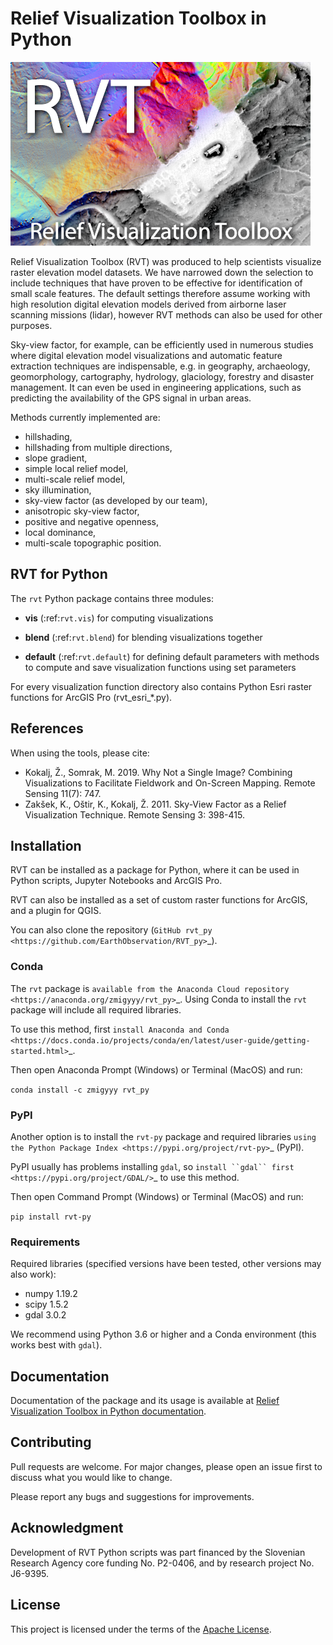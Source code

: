 # Relief Visualization Toolbox in Python

![](./docs/figures/RVT_head.png)

Relief Visualization Toolbox (RVT) was produced to help scientists visualize raster elevation model datasets. We have narrowed down the selection to include techniques that have proven to be effective for identification of small scale features. The default settings therefore assume working with high resolution digital elevation models derived from airborne laser scanning missions (lidar), however RVT methods can also be used for other purposes.

Sky-view factor, for example, can be efficiently used in numerous studies where digital elevation model visualizations and automatic feature extraction techniques are indispensable, e.g. in geography, archaeology,  geomorphology, cartography, hydrology, glaciology, forestry and disaster management. It can even be used in engineering applications, such as predicting the availability of the GPS signal in urban areas.

Methods currently implemented are:

*   hillshading,
*   hillshading from multiple directions,
*   slope gradient,
*   simple local relief model,
*   multi-scale relief model,
*   sky illumination,
*   sky-view factor (as developed by our team),
*   anisotropic sky-view factor,
*   positive and negative openness,
*   local dominance,
*	multi-scale topographic position.

## RVT for Python

The ``rvt`` Python package contains three modules:

* **vis** (:ref:`rvt.vis`) for computing visualizations

* **blend** (:ref:`rvt.blend`) for blending visualizations together
  
* **default** (:ref:`rvt.default`) for defining default parameters with methods to compute and save visualization functions using set parameters

For every visualization function directory also contains Python Esri raster functions for ArcGIS Pro (rvt_esri_*.py).

## References

When using the tools, please cite:

*   Kokalj, Ž., Somrak, M. 2019. Why Not a Single Image? Combining Visualizations to Facilitate Fieldwork and On-Screen Mapping. Remote Sensing 11(7): 747.
*   Zakšek, K., Oštir, K., Kokalj, Ž. 2011. Sky-View Factor as a Relief Visualization Technique. Remote Sensing 3: 398-415.

## Installation

RVT can be installed as a package for Python, where it can be used in Python scripts, Jupyter Notebooks and ArcGIS Pro.

RVT can also be installed as a set of custom raster functions for ArcGIS, and a plugin for QGIS.

You can also clone the repository (`GitHub rvt_py <https://github.com/EarthObservation/RVT_py>`_).

### Conda

The ``rvt`` package is `available from the Anaconda Cloud repository <https://anaconda.org/zmigyyy/rvt_py>`_. Using Conda to install the ``rvt`` package will include all required libraries.

To use this method, first `install Anaconda and Conda <https://docs.conda.io/projects/conda/en/latest/user-guide/getting-started.html>`_.

Then open Anaconda Prompt (Windows) or Terminal (MacOS) and run:

``conda install -c zmigyyy rvt_py``

### PyPI

Another option is to install the ``rvt-py`` package and required libraries `using the Python Package Index <https://pypi.org/project/rvt-py>`_ (PyPI).

PyPI usually has problems installing ``gdal``, so `install ``gdal`` first <https://pypi.org/project/GDAL/>`_ to use this method.

Then open Command Prompt (Windows) or Terminal (MacOS) and run:

``pip install rvt-py``

### Requirements

Required libraries (specified versions have been tested, other versions may also work):

*   numpy 1.19.2
*   scipy 1.5.2
*   gdal 3.0.2

We recommend using Python 3.6 or higher and a Conda environment (this works best with ``gdal``).

## Documentation
Documentation of the package and its usage is available at [Relief Visualization Toolbox in Python documentation](https://rvt-py.readthedocs.io/).

## Contributing
Pull requests are welcome. For major changes, please open an issue first to discuss what you would like to change.

Please report any bugs and suggestions for improvements.

## Acknowledgment
Development of RVT Python scripts was part financed by the Slovenian Research Agency core funding No. P2-0406, and by research project No. J6-9395.

## License
This project is licensed under the terms of the [Apache License](LICENSE).

